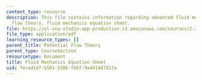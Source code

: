 ```yaml
---
content_type: resource
description: This file contains information regarding advanced fluid mechanics, potential
  flow theory, fluid mechanics equation sheet.
file: https://ol-ocw-studio-app-production.s3.amazonaws.com/courses/2-25-advanced-fluid-mechanics-fall-2013/fecad1d7b501558bfbbf9a4414d7d17a_MIT2_25F13_FormulaSheet.pdf
file_type: application/pdf
learning_resource_types: []
parent_title: Potential Flow Theory
parent_type: CourseSection
resourcetype: Document
title: Fluid Mechanics Equation Sheet
uid: fecad1d7-b501-558b-fbbf-9a4414d7d17a
---
```

